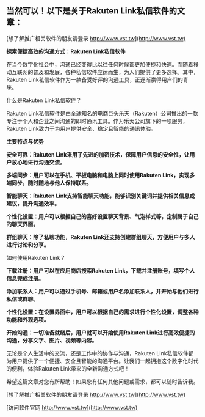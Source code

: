 ## **当然可以！以下是关于Rakuten Link私信软件的文章：**

[想了解推广相关软件的朋友请登录 http://www.vst.tw](http://www.vst.tw)

**探索便捷高效的沟通方式：Rakuten Link私信软件**

在当今数字化社会中，沟通已经变得比以往任何时候都更加便捷和快速。而随着移动互联网的普及和发展，各种私信软件应运而生，为人们提供了更多选择。其中，Rakuten Link私信软件作为一款备受好评的沟通工具，正逐渐赢得用户们的青睐。

什么是Rakuten Link私信软件？

Rakuten Link私信软件是由全球知名的电商巨头乐天（Rakuten）公司推出的一款专注于个人和企业之间沟通的即时通讯工具。作为乐天公司旗下的一项服务，Rakuten Link致力于为用户提供安全、稳定且智能的通讯体验。

**主要特点与优势**

**安全可靠：Rakuten Link采用了先进的加密技术，保障用户信息的安全性，让用户放心地进行沟通交流。**

**多端同步：用户可以在手机、平板电脑和电脑上同时使用Rakuten Link，实现多端同步，随时随地与他人保持联系。**

**智能聊天：Rakuten Link支持智能聊天功能，能够识别关键词并提供相关信息或建议，提升沟通效率。**

**个性化设置：用户可以根据自己的喜好设置聊天背景、气泡样式等，定制属于自己的聊天界面。**

**群组聊天：除了私聊功能，Rakuten Link还支持创建群组聊天，方便用户与多人进行讨论和分享。**

如何使用Rakuten Link？

**下载注册：用户可以在应用商店搜索Rakuten Link，下载并注册账号，填写个人信息完成注册。**

**添加联系人：用户可以通过手机号、邮箱或用户名添加联系人，并开始与他们进行私信或群聊。**

**个性化设置：在设置界面中，用户可以根据自己的需求进行个性化设置，调整各种功能和外观选项。**

**开始沟通：一切准备就绪后，用户就可以开始使用Rakuten Link进行高效便捷的沟通，分享文字、图片、视频等内容。**

无论是个人生活中的交流，还是工作中的协作与沟通，Rakuten Link私信软件都为用户提供了一个便捷、安全且智能的沟通平台。让我们一起拥抱这个数字化时代的便利，体验Rakuten Link带来的全新沟通方式吧！

希望这篇文章对您有所帮助！如果您有任何其他问题或需求，都可以随时告诉我。

[想了解推广相关软件的朋友请登录 http://www.vst.tw](http://www.vst.tw)


[访问软件官网 http://www.vst.tw](http://www.vst.tw)
